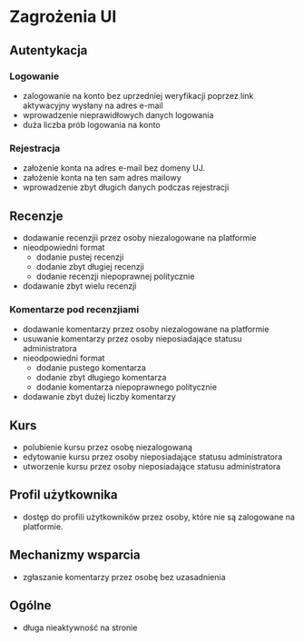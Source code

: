 # Zagrożenia UI

## Autentykacja

### Logowanie

- zalogowanie na konto bez uprzedniej weryfikacji poprzez link aktywacyjny wysłany na adres e-mail
- wprowadzenie nieprawidłowych danych logowania
- duża liczba prób logowania na konto

### Rejestracja

- założenie konta na adres e-mail bez domeny UJ.
- założenie konta na ten sam adres mailowy
- wprowadzenie zbyt długich danych podczas rejestracji

## Recenzje

- dodawanie recenzjii przez osoby niezalogowane na platformie
- nieodpowiedni format
  - dodanie pustej recenzji
  - dodanie zbyt długiej recenzji
  - dodanie recenzji niepoprawnej politycznie
- dodawanie zbyt wielu recenzji

### Komentarze pod recenzjiami

- dodawanie komentarzy przez osoby niezalogowane na platformie
- usuwanie komentarzy przez osoby nieposiadające statusu administratora
- nieodpowiedni format
  - dodanie pustego komentarza
  - dodanie zbyt długiego komentarza
  - dodanie komentarza niepoprawnego politycznie
- dodawanie zbyt dużej liczby komentarzy

## Kurs

- polubienie kursu przez osobę niezalogowaną
- edytowanie kursu przez osoby nieposiadające statusu administratora
- utworzenie kursu przez osoby nieposiadające statusu administratora

## Profil użytkownika

- dostęp do profili użytkowników przez osoby, które nie są zalogowane na platformie.

## Mechanizmy wsparcia

- zgłaszanie komentarzy przez osobę bez uzasadnienia

## Ogólne

- długa nieaktywność na stronie
